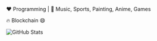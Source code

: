 <!--
**Cowboy-Spike-Spiegel/Cowboy-Spike-Spiegel** is a ✨ _special_ ✨ repository because its `README.md` (this file) appears on your GitHub profile.

Here are some ideas to get you started:

- 🔭 I’m currently working on ...
- 🌱 I’m currently learning ...
- 👯 I’m looking to collaborate on ...
- 🤔 I’m looking for help with ...
- 💬 Ask me about ...
- 📫 How to reach me: ...
- 😄 Pronouns: ...
- ⚡ Fun fact: ...
	-->

:heart: Programming | :blue_heart: Music, Sports, Painting, Anime, Games

:fire: Blockchain 😄

![GitHub Stats](https://github-readme-stats.vercel.app/api?username=Cowboy-Spike-Spiegel&show_icons=true)
